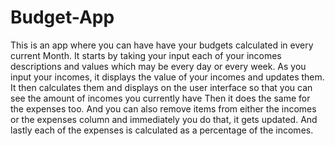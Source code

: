 # Budget-App
This is an app where you can have have your budgets calculated in every current Month.
It starts by taking your input each of your incomes descriptions and values which may be every day or every week.
As you input your incomes, it displays the value of your incomes and updates them.
It then calculates them and displays on the user interface so that you can see the amount of incomes you currently have
Then it does the same for the expenses too.
And you can also remove items from either the incomes or the expenses column and immediately you do that, it gets updated.
And lastly each of the expenses is calculated as a percentage of the incomes.
